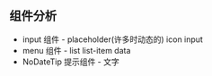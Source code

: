 ## 组件分析
- input 组件 - placeholder(许多时动态的) icon input
- menu 组件 - list list-item data
- NoDateTip 提示组件 - 文字